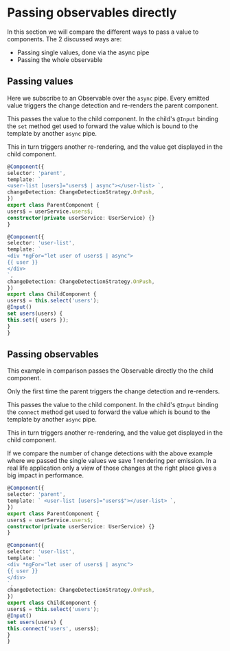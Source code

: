 # Passing observables directly

  In this section we will compare the different ways to pass a value to components.
  The 2 discussed ways are:

  - Passing single values, done via the async pipe
  - Passing the whole observable

  ## Passing values

  Here we subscribe to an Observable over the `async` pipe.
  Every emitted value triggers the change detection and re-renders the parent component.

  This passes the value to the child component.
  In the child's `@Input` binding the `set` method get used to forward the value which is bound to the template by another `async` pipe.

  This in turn triggers another re-rendering, and the value get displayed in the child component.

  ```typescript
  @Component({
  selector: 'parent',
  template: `
<user-list [users]="users$ | async"></user-list> `,
  changeDetection: ChangeDetectionStrategy.OnPush,
  })
  export class ParentComponent {
  users$ = userService.users$;
  constructor(private userService: UserService) {}
  }

  @Component({
  selector: 'user-list',
  template: `
<div *ngFor="let user of users$ | async">
  {{ user }}
  </div>
  `,
  changeDetection: ChangeDetectionStrategy.OnPush,
  })
  export class ChildComponent {
  users$ = this.select('users');
  @Input()
  set users(users) {
  this.set({ users });
  }
  }
  ```

  ## Passing observables

  This example in comparison passes the Observable directly tho the child component.

  Only the first time the parent triggers the change detection and re-renders.

  This passes the value to the child component.
  In the child's `@Input` binding the `connect` method get used to forward the value which is bound to the template by another `async` pipe.

  This in turn triggers another re-rendering, and the value get displayed in the child component.

  If we compare the number of change detections with the above example where we passed the single values we save 1 rendering per emission.
  In a real life application only a view of those changes at the right place gives a big impact in performance.

  ```typescript
  @Component({
  selector: 'parent',
  template: ` <user-list [users]="users$"></user-list> `,
  })
  export class ParentComponent {
  users$ = userService.users$;
  constructor(private userService: UserService) {}
  }

  @Component({
  selector: 'user-list',
  template: `
<div *ngFor="let user of users$ | async">
  {{ user }}
  </div>
  `,
  changeDetection: ChangeDetectionStrategy.OnPush,
  })
  export class ChildComponent {
  users$ = this.select('users');
  @Input()
  set users(users) {
  this.connect('users', users$);
  }
  }
  ```

